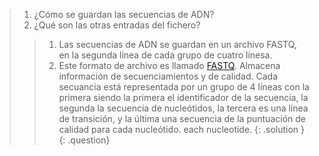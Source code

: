 > <question-title></question-title>
>
> 1. ¿Cómo se guardan las secuencias de ADN?
> 2. ¿Qué son las otras entradas del fichero? 
>
> > <solution-title></solution-title>
> > 1. Las secuencias de ADN se guardan en un archivo FASTQ, en la segunda línea de cada grupo de cuatro línesa.
> > 2. Este formato de archivo es llamado [FASTQ](https://en.wikipedia.org/wiki/FASTQ_format). Almacena información de secuenciamientos y de calidad. Cada secuancia está representada por un grupo de 4 líneas con la primera siendo la primera el identificador de la secuencia, la segunda la secuencia de nucleótidos, la tercera es una línea de transición, y la última una secuencia de la puntuación de calidad para cada nucleótido. each nucleotide.
> {: .solution }
{: .question}
